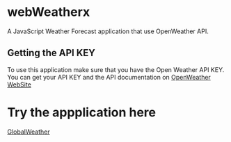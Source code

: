 # webWeatherx

A JavaScript Weather Forecast application that use OpenWeather API.

## Getting the API KEY

To use this application make sure that you have the Open Weather API KEY.
You can get your API KEY and the API documentation on [OpenWeather WebSite](https://openweathermap.org/)

# Try the appplication here 
[GlobalWeather](https://sanketsarmalkar.github.io/webWeatherx/) 
